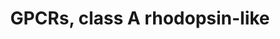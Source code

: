 ---
annotations:
- id: PW:0000125
  parent: signaling pathway
  type: Pathway Ontology
  value: G protein mediated signaling pathway
authors:
- 169.230.77.174
- MaintBot
- Christine Chichester
- Egonw
- DeSl
- Eweitz
description: ''
last-edited: 2021-05-16
organisms:
- Rattus norvegicus
redirect_from:
- /index.php/Pathway:WP473
- /instance/WP473
revision: null
schema-jsonld:
- '@context': https://schema.org/
  '@id': https://wikipathways.github.io/pathways/WP473.html
  '@type': Dataset
  creator:
    '@type': Organization
    name: WikiPathways
  description: ''
  keywords:
  - ADRA2A
  - Adora1
  - Adora2a
  - Adora2b
  - Adora3
  - Adra1a
  - Adra1b
  - Adra1d
  - Adra2b
  - Adra2c
  - Adrb1
  - Adrb2
  - Adrb3
  - Agtr1a
  - Agtr2
  - Angiotensin II
  - Aplnr
  - Avpr1a
  - Avpr1b
  - Avpr2
  - Bdkrb1
  - Bdkrb2
  - Bradykinin
  - Brs3
  - C3ar1
  - CCR2
  - Ccbp2
  - Cckar
  - Cckbr
  - Ccr1
  - Ccr10
  - Ccr3
  - Ccr4
  - Ccr5
  - Ccr6
  - Ccr7
  - Ccr8
  - Ccr9
  - Ccrl2
  - Chrm1
  - Chrm2
  - Chrm3
  - Chrm4
  - Chrm5
  - Cmklr1
  - Cnr1
  - Cnr2
  - Cx3cr1
  - Cxcr3
  - Cxcr4
  - Cxcr5
  - Cxcr7
  - Cysltr1
  - Cysltr2
  - Dopamine
  - Drd1a
  - Drd2
  - Drd3
  - Drd4
  - Drd5
  - Ednra
  - Ednrb
  - F2RL3
  - F2r
  - F2rl1
  - F2rl2
  - Ffar1
  - Ffar2
  - Ffar3
  - Fpr1
  - Fpr2
  - Fpr3
  - Fshr
  - GALR1
  - GPR109B
  - GPR17
  - GPR32
  - GPR39
  - GPR42
  - GPR6
  - GPR77
  - GPR8
  - Galr2
  - Galr3
  - Ghsr
  - Gpcr12
  - Gper
  - Gpr1
  - Gpr15
  - Gpr171
  - Gpr173
  - Gpr174
  - Gpr18
  - Gpr19
  - Gpr20
  - Gpr21
  - Gpr22
  - Gpr25
  - Gpr27
  - Gpr3
  - Gpr31
  - Gpr34
  - Gpr35
  - Gpr37
  - Gpr37l1
  - Gpr4
  - Gpr44
  - Gpr45
  - Gpr50
  - Gpr52
  - Gpr63
  - Gpr65
  - Gpr68
  - Gpr75
  - Gpr81
  - Gpr83
  - Gpr85
  - Gpr87
  - Grpr
  - HTR1E
  - Hcrtr1
  - Hcrtr2
  - Histamine
  - Hrh1
  - Hrh2
  - Hrh3
  - Htr1a
  - Htr1b
  - Htr1d
  - Htr1f
  - Htr2a
  - Htr2b
  - Htr2c
  - Htr4
  - Htr5a
  - Htr6
  - Htr7
  - Il8ra
  - Il8rb
  - LOC685243
  - Lhcgr
  - Lpar4
  - Lpar5
  - Ltb4r
  - MAS1L
  - MC1R
  - MLNR
  - Mas1
  - Mc2r
  - Mc3r
  - Mc4r
  - Mc5r
  - Mchr1
  - Mtnr1a
  - Mtnr1b
  - NPY1R
  - NPY6R
  - NTSR2
  - Nmbr
  - Nmur1
  - Nmur2
  - Npbwr1
  - Npffr1
  - Npffr2
  - Npy2r
  - Npy5r
  - Ntsr1
  - OPN1MW
  - OR10H1
  - OR10H2
  - OR10H3
  - OR12D3
  - OR1A1
  - OR1A2
  - OR1C1
  - OR1D2
  - OR1D4
  - OR1D5
  - OR1F1
  - OR1G1
  - OR2A4
  - OR2B3
  - OR2B6
  - OR2D2
  - OR2J1
  - OR2J2
  - OR2N1P
  - OR3A3
  - OR3A4
  - OR7C1
  - Olr1073
  - Olr1075
  - Olr1077
  - Olr1086
  - Olr1087
  - Olr1201
  - Olr1329
  - Olr1356
  - Olr1466
  - Olr1467
  - Olr1512
  - Olr1517
  - Olr1579
  - Olr1606
  - Olr1654
  - Olr1662
  - Olr1671
  - Olr1693
  - Olr1730
  - Olr1743
  - Olr1749
  - Olr1750
  - Olr217
  - Olr226
  - Olr227
  - Olr231
  - Olr420
  - Olr464
  - Olr588
  - Olr806
  - Olr808
  - Olr811
  - Olr836
  - Opn1mw
  - Opn1sw
  - Opn3
  - Opn4
  - Oprd1
  - Oprk1
  - Oprl1
  - Oprm1
  - Oxtr
  - P2RY11
  - P2ry1
  - P2ry10
  - P2ry12
  - P2ry13
  - P2ry14
  - P2ry2
  - P2ry4
  - P2ry5
  - P2ry6
  - PTGDR
  - Ppyr1
  - Prlhr
  - Prostaglandin
  - Ptafr
  - Ptger1
  - Ptger2
  - Ptger3
  - Ptger4
  - Ptgfr
  - Ptgir
  - Q9UDD9
  - RGD1563245
  - Rgr
  - Rho
  - Rrh
  - Serotonin
  - Sstr1
  - Sstr2
  - Sstr3
  - Sstr4
  - Sstr5
  - Sucnr1
  - Tbxa2r
  - Trhr
  - Xcr1
  license: CC0
  name: GPCRs, class A rhodopsin-like
seo: CreativeWork
title: GPCRs, class A rhodopsin-like
wpid: WP473
---